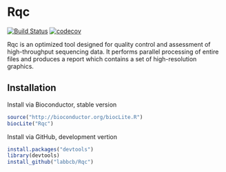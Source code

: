 # Rqc

[![Build Status](https://travis-ci.org/labbcb/Rqc.svg?branch=master)](https://travis-ci.org/labbcb/Rqc)
[![codecov](https://codecov.io/gh/labbcb/Rqc/branch/master/graph/badge.svg)](https://codecov.io/gh/labbcb/Rqc)


Rqc is an optimized tool designed for quality control and assessment of 
high-throughput sequencing data. It performs parallel processing of entire files
and produces a report which contains a set of high-resolution graphics.

## Installation
Install via Bioconductor, stable version
```r
source("http://bioconductor.org/biocLite.R")
biocLite("Rqc")
```

Install via GitHub, development vertion
```r
install.packages("devtools")
library(devtools)
install_github("labbcb/Rqc")
```
